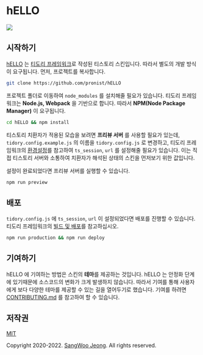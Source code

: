 # hELLO

<a href="https://github.com/pronist/hELLO/graphs/contributors"><img src="https://opencollective.com/tistory-skin-hello/contributors.svg"></a>

## 시작하기

[hELLO](https://pronist.tistory.com/5) 는 [티도리 프레임워크](http://www.tidory.com)로 작성된 티스토리 스킨입니다. 따라서 별도의 개발 방식이 요구됩니다. 먼저, 프로젝트를 복사합니다.

```bash
git clone https://github.com/pronist/hELLO
```

프로젝트 폴더로 이동하여 `node_modules` 를 설치해줄 필요가 있습니다. 티도리 프레임워크는 **Node.js, Webpack** 을 기반으로 합니다. 따라서 **NPM(Node Package Manager)** 이 요구됩니다.

```bash
cd hELLO && npm install
```

티스토리 치환자가 적용된 모습을 보려면 **프리뷰 서버** 를 사용할 필요가 있는데, `tidory.config.example.js` 의 이름을 `tidory.config.js` 로 변경하고, 티도리 프레임워크의 [환경설정](https://tidory.com/docs/configuration/)를 참고하여 `ts_session`, `url` 를 설정해줄 필요가 있습니다. 이는 직접 티스토리 서버와 소통하여 치환자가 해석된 상태의 스킨을 먼저보기 위한 값입니다.

설정이 완료되었다면 프리뷰 서버를 실행할 수 있습니다.

```bash
npm run preview
```

## 배포

`tidory.config.js` 에 `ts_session`, `url` 이 설정되었다면 배포를 진행할 수 있습니다. 티도리 프레임워크의 [빌드 및 배포](https://tidory.com/docs/deployment)를 참고하십시오.

```bash
npm run production && npm run deploy
```

## 기여하기

hELLO 에 기여하는 방법은 스킨의 **테마**를 제공하는 것입니다. hELLO 는 안정화 단계에 있기때문에 소스코드의 변화가 크게 발생하지 않습니다. 따라서 기여를 통해 사용자에게 보다 다양한 테마를 제공할 수 있는 길을 열어두기로 했습니다. 기여를 하려면 [CONTRIBUTING.md](https://github.com/pronist/hELLO/blob/master/CONTRIBUTING.md) 를 참고하여 할 수 있습니다.

## 저작권

[MIT](https://github.com/pronist/hELLO/blob/master/LICENSE)

Copyright 2020-2022. [SangWoo Jeong](https://github.com/pronist). All rights reserved.
